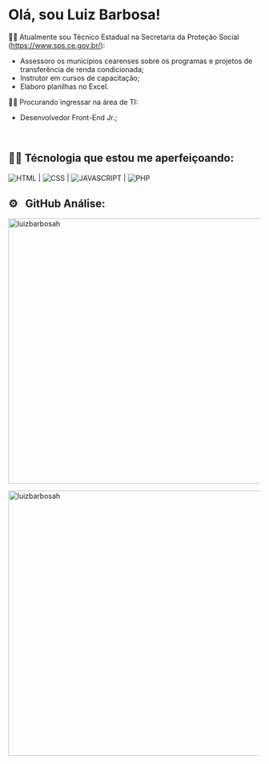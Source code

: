 <h1> Olá, sou Luiz Barbosa!</h1>

🧑‍💻 Atualmente sou Técnico Estadual na Secretaria da Proteção Social (https://www.sps.ce.gov.br/):

- Assessoro os municípios cearenses sobre os programas e projetos de transferência de renda condicionada;
- Instrutor em cursos de capacitação;
- Elaboro planilhas no Excel.

🧑‍💻 Procurando ingressar na área de TI:

- Desenvolvedor Front-End Jr.;

<br>

## 🧑‍💻 Técnologia que estou me aperfeiçoando:

<img align= "center" alt="HTML" src="https://img.shields.io/badge/HTML5-E34F26?style=for-the-badge&logo=html5&logoColor=white"> | <img align= "center" alt="CSS" src="https://img.shields.io/badge/CSS3-1572B6?style=for-the-badge&logo=css3&logoColor=white"> | <img align= "center" alt="JAVASCRIPT" src="https://img.shields.io/badge/JavaScript-F7DF1E?style=for-the-badge&logo=javascript&logoColor=black"> | <img align= "center" alt="PHP" src="https://img.shields.io/badge/PHP-777BB4?style=for-the-badge&logo=php&logoColor=white">


## ⚙️ &nbsp; GitHub Análise:

<p align="left">
<img width="530cm" src="https://github-readme-stats.vercel.app/api?username=luizbarbosah&show_icons=true&theme=radical" alt="luizbarbosah">

<p align="left">
<img width="530cm" src="https://github-readme-stats.vercel.app/api/top-langs/?username=luizbarbosah&layout=compact" alt="luizbarbosah">





